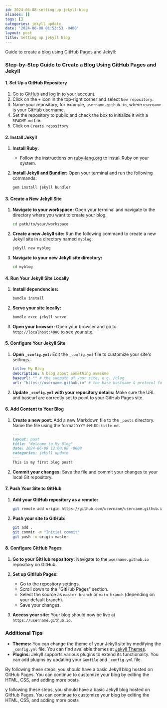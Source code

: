 ```yaml
---
id: 2024-06-08-setting-up-jekyll-blog
aliases: []
tags: []
categories: jekyll update
date: '2024-06-08 01:53:53 -0400'
layout: post
title: Setting up jekyll blog
---
```

Guide to create a blog using GitHub Pages and Jekyll:

### Step-by-Step Guide to Create a Blog Using GitHub Pages and Jekyll

#### 1. **Set Up a GitHub Repository**

1. Go to [GitHub](https://github.com) and log in to your account.
2. Click on the `+` icon in the top-right corner and select `New repository`.
3. Name your repository, for example, `username.github.io`, where `username` is your GitHub username.
4. Set the repository to public and check the box to initialize it with a `README.md` file.
5. Click on `Create repository`.

#### 2. **Install Jekyll**

1. **Install Ruby:**
   - Follow the instructions on [ruby-lang.org](https://www.ruby-lang.org/en/documentation/installation/) to install Ruby on your system.

2. **Install Jekyll and Bundler:**
   Open your terminal and run the following commands:

   ```sh
   gem install jekyll bundler
   ```

#### 3. **Create a New Jekyll Site**

1. **Navigate to your workspace:**
   Open your terminal and navigate to the directory where you want to create your blog.

   ```sh
   cd path/to/your/workspace
   ```

2. **Create a new Jekyll site:**
   Run the following command to create a new Jekyll site in a directory named `myblog`:

   ```sh
   jekyll new myblog
   ```

3. **Navigate to your new Jekyll site directory:**

   ```sh
   cd myblog
   ```

#### 4. **Run Your Jekyll Site Locally**

1. **Install dependencies:**

   ```sh
   bundle install
   ```

2. **Serve your site locally:**

   ```sh
   bundle exec jekyll serve
   ```

3. **Open your browser:**
   Open your browser and go to `http://localhost:4000` to see your site.

#### 5. **Configure Your Jekyll Site**

1. **Open `_config.yml`:**
   Edit the `_config.yml` file to customize your site's settings.

   ```yaml
   title: My Blog
   description: A blog about something awesome
   baseurl: "" # the subpath of your site, e.g. /blog
   url: "https://username.github.io" # the base hostname & protocol for your site
   ```

2. **Update `_config.yml` with your repository details:**
   Make sure the URL and baseurl are correctly set to point to your GitHub Pages site.

#### 6. **Add Content to Your Blog**

1. **Create a new post:**
   Add a new Markdown file to the `_posts` directory. Name the file using the format `YYYY-MM-DD-title.md`.

   ```markdown
   ---
   layout: post
   title: "Welcome to My Blog"
   date: 2024-06-08 12:00:00 -0000
   categories: jekyll update
   ---
   This is my first blog post!
   ```

2. **Commit your changes:**
   Save the file and commit your changes to your local Git repository.

#### 7. **Push Your Site to GitHub**

1. **Add your GitHub repository as a remote:**

   ```sh
   git remote add origin https://github.com/username/username.github.io.git
   ```

2. **Push your site to GitHub:**

   ```sh
   git add .
   git commit -m "Initial commit"
   git push -u origin master
   ```

#### 8. **Configure GitHub Pages**

1. **Go to your GitHub repository:**
   Navigate to the `username.github.io` repository on GitHub.

2. **Set up GitHub Pages:**
   - Go to the repository settings.
   - Scroll down to the "GitHub Pages" section.
   - Select the source as `master branch` or `main branch` (depending on your default branch).
   - Save your changes.

3. **Access your site:**
   Your blog should now be live at `https://username.github.io`.

### Additional Tips

- **Themes:** You can change the theme of your Jekyll site by modifying the `_config.yml` file. You can find available themes at [Jekyll Themes](https://jekyllthemes.io/).
- **Plugins:** Jekyll supports various plugins to extend its functionality. You can add plugins by updating your `Gemfile` and `_config.yml` file.

By following these steps, you should have a basic Jekyll blog hosted on GitHub Pages. You can continue to customize your blog by editing the HTML, CSS, and adding more posts

y following these steps, you should have a basic Jekyll blog hosted on GitHub Pages. You can continue to customize your blog by editing the HTML, CSS, and adding more posts


